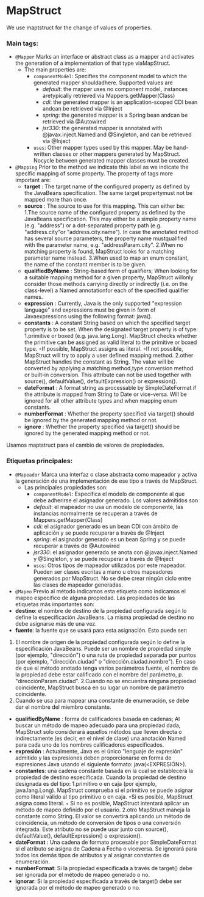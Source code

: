 # MapStruct

We use maptstruct for the change of values of properties.
### Main tags:
- `@Mapper`
Marks an interface or abstract class as a mapper and activates the generation of a implementation of that type viaMapStruct.
	- The main properties are:
		-	`componentModel`:
			Specifies the component model to which the generated mapper shouldadhere. Supported values are 
			- *default*: the mapper uses no component model, instances aretypically retrieved via Mappers.getMapper(Class)
			- *cdi*: the generated mapper is an application-scoped CDI bean andcan be retrieved via @Inject
			- *spring*: the generated mapper is a Spring bean andcan be retrieved via @Autowired
			- *jsr330*: the generated mapper is annotated with @javax.inject.Named and @Singleton, and can be retrieved via @Inject
		-	`uses`:
			Other mapper types used by this mapper. May be hand-written classes or other mappers generated by MapStruct. 
			Nocycle between generated mapper classes must be created.
- `@Mapping`
Prior to the method we indicate this label as we indicate the specific mapping of some property.
	The  property of tags more important are:
	-	**target**	: The target name of the configured property as defined by the JavaBeans specification. 
					The same target propertymust not be mapped more than once. 
	-	**source**	:	The source to use for this mapping. This can either be: 
					1.The source name of the configured property as defined by the JavaBeans specification. 
					This may either be a simple property name (e.g. "address") or a dot-separated property path (e.g. "address.city"or "address.city.name"). In case the annotated method has several source parameters, the property name mustqualified with the parameter name, e.g. "addressParam.city".
					2.When no matching property is found, MapStruct looks for a matching parameter name instead.
					3.When used to map an enum constant, the name of the constant member is to be given.
	-	**qualifiedByName**	: String-based form of qualifiers; When looking for a suitable mapping method for a given property, MapStruct willonly consider those methods carrying directly or indirectly (i.e. on the class-level) a Named annotationfor each of the specified qualifier names. 
	- 	**expression** 	: Currently, Java is the only supported "expression language" and expressions must be given in form of Javaexpressions using the following format: java(<EXPRESSION>). 
	-	**constants** 	:	A constant String based on which the specified target property is to be set. 
						When the designated target property is of type: 
						1.primitive or boxed (e.g. java.lang.Long). 
						MapStruct checks whether the primitive can be assigned as valid literal to the primitive or boxed type. 
						◦If possible, MapStruct assigns as literal. 
						◦If not possible, MapStruct will try to apply a user defined mapping method. 
						2.other 
						MapStruct handles the constant as String. The value will be converted by applying a matching method,type conversion method or built-in conversion. 
						This attribute can not be used together with source(), defaultValue(), defaultExpression() or expression().
	- 	**dateFormat** 	: A format string as processable by SimpleDateFormat if the attribute is mapped from String to Date or vice-versa. Will be ignored for all other attribute types and when mapping enum constants. 
	-	**numberFormat**	: Whether the property specified via target() should be ignored by the generated mapping method or not.
	-	**ignore**	:	Whether the property specified via target() should be ignored by the generated mapping method or not.
	
	

Usamos maptstruct para el cambio de valores de propiedades.
### Etiquetas principales:
- `@Mapeador`
Marca una interfaz o clase abstracta como mapeador y activa la generación de una implementación de ese tipo a través de MapStruct.
	- Las principales propiedades son:
		- `componentModel`:
		Especifica el modelo de componente al que debe adherirse el asignador generado. Los valores admitidos son
		- *default*: el mapeador no usa un modelo de componente, las instancias normalmente se recuperan a través de Mappers.getMapper(Class)
		- *cdi*: el asignador generado es un bean CDI con ámbito de aplicación y se puede recuperar a través de @Inject
		- *spring*: el asignador generado es un bean Spring y se puede recuperar a través de @Autowired
		- *jsr330*: el asignador generado se anota con @javax.inject.Named y @Singleton, y se puede recuperar a través de @Inject
		- `usos`:
Otros tipos de mapeador utilizados por este mapeador. Pueden ser clases escritas a mano u otros mapeadores generados por MapStruct.
No se debe crear ningún ciclo entre las clases de mapeador generadas.
- `@Mapeo`
Previo al método indicamos esta etiqueta como indicamos el mapeo específico de alguna propiedad.
Las propiedades de las etiquetas más importantes son:
- **destino**: el nombre de destino de la propiedad configurada según lo define la especificación JavaBeans.
La misma propiedad de destino no debe asignarse más de una vez.
- **fuente**: la fuente que se usará para esta asignación. Esto puede ser:
1. El nombre de origen de la propiedad configurada según lo define la especificación JavaBeans.
Puede ser un nombre de propiedad simple (por ejemplo, "dirección") o una ruta de propiedad separada por puntos (por ejemplo, "dirección.ciudad" o "dirección.ciudad.nombre"). En caso de que el método anotado tenga varios parámetros fuente, el nombre de la propiedad debe estar calificado con el nombre del parámetro, p. "direcciónParam.ciudad".
2.Cuando no se encuentra ninguna propiedad coincidente, MapStruct busca en su lugar un nombre de parámetro coincidente.
3. Cuando se usa para mapear una constante de enumeración, se debe dar el nombre del miembro constante.
- **qualifiedByName** : forma de calificadores basada en cadenas; Al buscar un método de mapeo adecuado para una propiedad dada, MapStruct solo considerará aquellos métodos que lleven directa o indirectamente (es decir, en el nivel de clase) una anotación Named para cada uno de los nombres calificadores especificados.
- **expresión** : Actualmente, Java es el único "lenguaje de expresión" admitido y las expresiones deben proporcionarse en forma de expresiones Java usando el siguiente formato: java(<EXPRESIÓN>).
- **constantes**: una cadena constante basada en la cual se establecerá la propiedad de destino especificada.
Cuando la propiedad de destino designada es del tipo:
1.primitivo o en caja (por ejemplo, java.lang.Long).
MapStruct comprueba si el primitivo se puede asignar como literal válido al tipo primitivo o en caja.
◦Si es posible, MapStruct asigna como literal.
◦ Si no es posible, MapStruct intentará aplicar un método de mapeo definido por el usuario.
2.otro
MapStruct maneja la constante como String. El valor se convertirá aplicando un método de coincidencia, un método de conversión de tipos o una conversión integrada.
Este atributo no se puede usar junto con source(), defaultValue(), defaultExpression() o expression().
- **dateFormat** : Una cadena de formato procesable por SimpleDateFormat si el atributo se asigna de Cadena a Fecha o viceversa. Se ignorará para todos los demás tipos de atributos y al asignar constantes de enumeración.
- **numberFormat**: Si la propiedad especificada a través de target() debe ser ignorada por el método de mapeo generado o no.
- **ignorar**: Si la propiedad especificada a través de target() debe ser ignorada por el método de mapeo generado o no.
